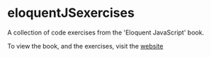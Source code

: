 # eloquentJSexercises
A collection of code exercises from the 'Eloquent JavaScript' book. 

To view the book, and the exercises, visit the [website](https://eloquentjavascript.net/index.html)
